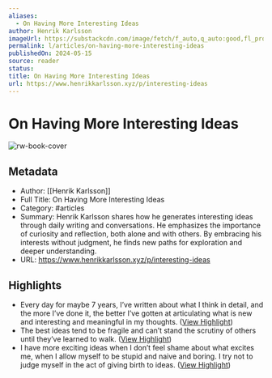```yaml
---
aliases:
  - On Having More Interesting Ideas
author: Henrik Karlsson
imageUrl: https://substackcdn.com/image/fetch/f_auto,q_auto:good,fl_progressive:steep/https%3A%2F%2Fsubstack-post-media.s3.amazonaws.com%2Fpublic%2Fimages%2Ff940b52b-5bd3-4337-af0c-692d20612436_684x676.png
permalink: l/articles/on-having-more-interesting-ideas
publishedOn: 2024-05-15
source: reader
status: 
title: On Having More Interesting Ideas
url: https://www.henrikkarlsson.xyz/p/interesting-ideas
---
```

# On Having More Interesting Ideas

![rw-book-cover](https://substackcdn.com/image/fetch/f_auto,q_auto:good,fl_progressive:steep/https%3A%2F%2Fsubstack-post-media.s3.amazonaws.com%2Fpublic%2Fimages%2Ff940b52b-5bd3-4337-af0c-692d20612436_684x676.png)

## Metadata

- Author: [[Henrik Karlsson]]
- Full Title: On Having More Interesting Ideas
- Category: #articles
- Summary: Henrik Karlsson shares how he generates interesting ideas through daily writing and conversations. He emphasizes the importance of curiosity and reflection, both alone and with others. By embracing his interests without judgment, he finds new paths for exploration and deeper understanding.
- URL: https://www.henrikkarlsson.xyz/p/interesting-ideas

## Highlights

- Every day for maybe 7 years, I’ve written about what I think in detail, and the more I’ve done it, the better I’ve gotten at articulating what is new and interesting and meaningful in my thoughts. ([View Highlight](https://read.readwise.io/read/01j94xx1pfe0cztknsk7x69xst))
- The best ideas tend to be fragile and can’t stand the scrutiny of others until they’ve learned to walk. ([View Highlight](https://read.readwise.io/read/01j94xw96qx1mepb027chgdeg9))
- I have more exciting ideas when I don’t feel shame about what excites me, when I allow myself to be stupid and naive and boring. I try not to judge myself in the act of giving birth to ideas. ([View Highlight](https://read.readwise.io/read/01j94xxt8eb80aame6kpak7j32))
